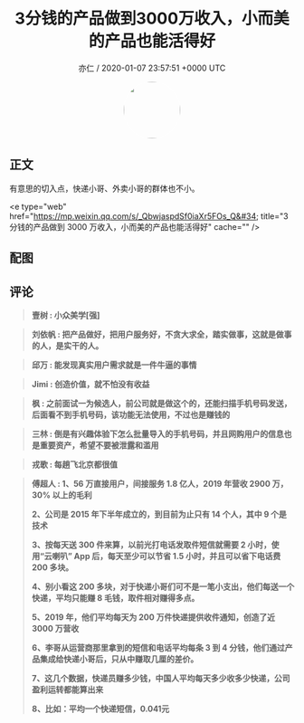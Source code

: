 <h1 align="center">3分钱的产品做到3000万收入，小而美的产品也能活得好</h1>
<p align="center">
    <a>亦仁 / 2020-01-07 23:57:51 &#43;0000 UTC</a>
</p>

<div align="center">
    <img src="https://images.zsxq.com/Fn3NQqCN8nuGF86yZPXSbEsl0mb3?e=1590940799&amp;token=kIxbL07-8jAj8w1n4s9zv64FuZZNEATmlU_Vm6zD:pfbNc8W3hS0oYG_hyXXh_rHMHuc=" width="100" height="100" style="border:1px solid;border-radius:50%; color:#ffffff"/>
</div>

## 正文

<div>
有意思的切入点，快递小哥、外卖小哥的群体也不小。

&lt;e type=&#34;web&#34; href=&#34;https://mp.weixin.qq.com/s/_QbwjaspdSf0iaXr5FOs_Q&#34; title=&#34;3 分钱的产品做到 3000 万收入，小而美的产品也能活得好&#34; cache=&#34;&#34; /&gt;
</div>

## 配图
<div class="image" align="center">

</div>

## 评论

<div align="left">
<div>

<blockquote >
<span> <strong>壹树 : 小众美学[强] </strong></span>
</blockquote>

<blockquote >
<span> <strong>刘依帆 : 把产品做好，把用户服务好，不贪大求全，踏实做事，这就是做事的人，是实干的人。 </strong></span>
</blockquote>

<blockquote >
<span> <strong>邱万 : 能发现真实用户需求就是一件牛逼的事情 </strong></span>
</blockquote>

<blockquote >
<span> <strong>Jimi : 创造价值，就不怕没有收益 </strong></span>
</blockquote>

<blockquote >
<span> <strong>枫 : 之前面试一为候选人，前公司就是做这个的，还能扫描手机号码发送，后面看不到手机号码，该功能无法使用，不过也是赚钱的 </strong></span>
</blockquote>

<blockquote >
<span> <strong>三林 : 倒是有兴趣体验下怎么批量导入的手机号码，并且网购用户的信息也是重要资产，希望不要被泄露和滥用 </strong></span>
</blockquote>

<blockquote >
<span> <strong>戎歌 : 每趟飞北京都很值 </strong></span>
</blockquote>

<blockquote >
<span> <strong>傅超人 : 1、56 万直接用户，间接服务 1.8 亿人，2019 年营收 2900 万，30% 以上的毛利

2、公司是 2015 年下半年成立的，到目前为止只有 14 个人，其中 9 个是技术

3、按每天送 300 件来算，以前光打电话发取件短信就需要 2 小时，使用“云喇叭” App 后，每天至少可以节省 1.5 小时，并且可以省下电话费 200 多块。

4、别小看这 200 多块，对于快递小哥们可不是一笔小支出，他们每送一个快递，平均只能赚 8 毛钱，取件相对赚得多点。

5、2019 年，他们平均每天为 200 万件快递提供收件通知，创造了近 3000 万营收

6、李哥从运营商那里拿到的短信和电话平均每条 3 到 4 分钱，他们通过产品集成给快递小哥后，只从中赚取几厘的差价。

7、这几个数据，快递员赚多少钱，中国人平均每天多少收多少快递，公司盈利运转都能算出来

8、比如：平均一个快递短信，0.041元 </strong></span>
</blockquote>

</div>
</div>